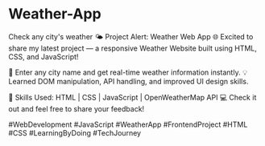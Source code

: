 # Weather-App
Check any city's weather 
🌤️ Project Alert: Weather Web App 🌐
Excited to share my latest project — a responsive Weather Website built using HTML, CSS, and JavaScript!

🔎 Enter any city name and get real-time weather information instantly.
💡 Learned DOM manipulation, API handling, and improved UI design skills.

📌 Skills Used: HTML | CSS | JavaScript | OpenWeatherMap API
💻 Check it out and feel free to share your feedback!

#WebDevelopment #JavaScript #WeatherApp #FrontendProject #HTML #CSS #LearningByDoing #TechJourney
